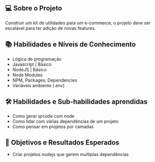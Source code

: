 ## 💻 Sobre o Projeto

Construir um kit de utilidades para um e-commerce, o projeto deve ser escalável para ter adição de novas features.

## 📚 Habilidades e Níveis de Conhecimento

- Lógica de programação
- Javascript | Básico
- NodeJS | Básico
- Node Modules
- NPM, Packages, Dependencies
- Variáveis ambiente (.env)

## 🛠️ Habilidades e Sub-habilidades aprendidas

- Como gerar qrcode com node
- Como lidar com várias dependências de um projeto
- Como pensar em projetos por camadas

## 🎯 Objetivos e Resultados Esperados

- Criar projetos nodejs que gerem multiplas dependências
